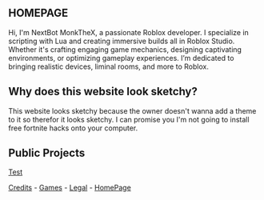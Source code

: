 ## HOMEPAGE

Hi, I'm NextBot MonkTheX, a passionate Roblox developer. I specialize in scripting with Lua and creating immersive builds all in Roblox Studio. Whether it's crafting engaging game mechanics, designing captivating environments, or optimizing gameplay experiences. I’m dedicated to bringing realistic devices, liminal rooms, and more to Roblox.

## Why does this website look sketchy?

This website looks sketchy because the owner doesn't wanna add a theme to it so therefor it looks sketchy. I can promise you I'm not going to install free fortnite hacks onto your computer.

## Public Projects

[Test](https://monkthex.github.io/testPart1)




[Credits]() - [Games]() - [Legal]() - [HomePage](https://monkthex.github.io/)
